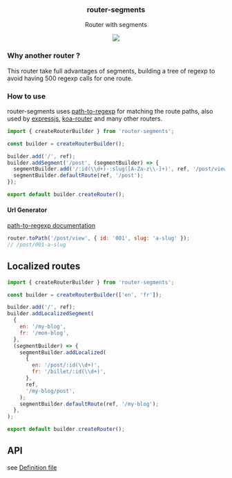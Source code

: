 <h3 align="center">
  router-segments
</h3>

<p align="center">
  Router with segments
</p>

<p align="center">
  <a href="https://npmjs.org/package/router-segments"><img src="https://img.shields.io/npm/v/router-segments.svg?style=flat-square"></a>
</p>

### Why another router ?

This router take full advantages of segments, building a tree of regexp to avoid having 500 regexp calls for one route.

### How to use

router-segments uses [path-to-regexp](https://www.npmjs.com/package/path-to-regexp) for matching the route paths,
also used by [expressjs](https://expressjs.com/en/guide/routing.html), [koa-router](https://www.npmjs.com/package/koa-router)
and many other routers.

```js
import { createRouterBuilder } from 'router-segments';

const builder = createRouterBuilder();

builder.add('/', ref);
builder.addSegment('/post', (segmentBuilder) => {
  segmentBuilder.add('/:id(\\d+)-:slug([A-Za-z\\-]+)', ref, '/post/view');
  segmentBuilder.defaultRoute(ref, '/post');
});

export default builder.createRouter();
```

#### Url Generator

[path-to-regexp documentation](https://www.npmjs.com/package/path-to-regexp#compile-reverse-path-to-regexp)

```js
router.toPath('/post/view', { id: '001', slug: 'a-slug' });
// /post/001-a-slug
```

## Localized routes

```js
import { createRouterBuilder } from 'router-segments';

const builder = createRouterBuilder(['en', 'fr']);

builder.add('/', ref);
builder.addLocalizedSegment(
  {
    en: '/my-blog',
    fr: '/mon-blog',
  },
  (segmentBuilder) => {
    segmentBuilder.addLocalized(
      {
        en: '/post/:id(\\d+)',
        fr: '/billet/:id(\\d+)',
      },
      ref,
      '/my-blog/post',
    );
    segmentBuilder.defaultRoute(ref, '/my-blog');
  },
);

export default builder.createRouter();
```

## API

see [Definition file](https://github.com/christophehurpeau/router-segments/tree/master/dist/index.d.ts)
